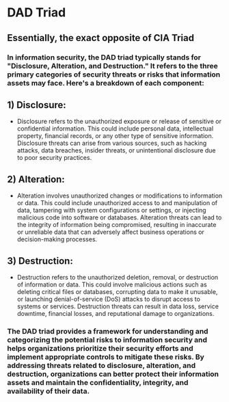 # DAD Triad

## Essentially, the exact opposite of CIA Triad

### In information security, the DAD triad typically stands for "Disclosure, Alteration, and Destruction." It refers to the three primary categories of security threats or risks that information assets may face. Here's a breakdown of each component:

## 1) Disclosure:

 - Disclosure refers to the unauthorized exposure or release of sensitive or confidential information. This could include personal data, intellectual property, financial records, or any other type of sensitive information. Disclosure threats can arise from various sources, such as hacking attacks, data breaches, insider threats, or unintentional disclosure due to poor security practices.

## 2) Alteration:

 - Alteration involves unauthorized changes or modifications to information or data. This could include unauthorized access to and manipulation of data, tampering with system configurations or settings, or injecting malicious code into software or databases. Alteration threats can lead to the integrity of information being compromised, resulting in inaccurate or unreliable data that can adversely affect business operations or decision-making processes.

## 3) Destruction:

 - Destruction refers to the unauthorized deletion, removal, or destruction of information or data. This could involve malicious actions such as deleting critical files or databases, corrupting data to make it unusable, or launching denial-of-service (DoS) attacks to disrupt access to systems or services. Destruction threats can result in data loss, service downtime, financial losses, and reputational damage to organizations.

### The DAD triad provides a framework for understanding and categorizing the potential risks to information security and helps organizations prioritize their security efforts and implement appropriate controls to mitigate these risks. By addressing threats related to disclosure, alteration, and destruction, organizations can better protect their information assets and maintain the confidentiality, integrity, and availability of their data.

